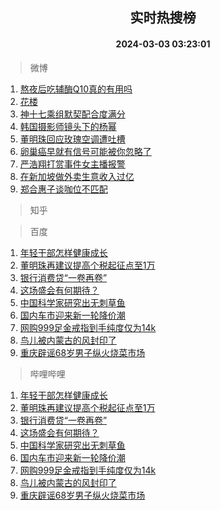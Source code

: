 <div align="center"><h2>实时热搜榜</h2><h4>2024-03-03 03:23:01</h4></div>

> 微博  

1. [熬夜后吃辅酶Q10真的有用吗](https://s.weibo.com/weibo?q=%23%E7%86%AC%E5%A4%9C%E5%90%8E%E5%90%83%E8%BE%85%E9%85%B6Q10%E7%9C%9F%E7%9A%84%E6%9C%89%E7%94%A8%E5%90%97%23&t=31&band_rank=1&Refer=top)<br />
2. [花楼](https://s.weibo.com/weibo?q=%E8%8A%B1%E6%A5%BC&t=31&band_rank=2&Refer=top)<br />
3. [神十七乘组默契配合度满分](https://s.weibo.com/weibo?q=%23%E7%A5%9E%E5%8D%81%E4%B8%83%E4%B9%98%E7%BB%84%E9%BB%98%E5%A5%91%E9%85%8D%E5%90%88%E5%BA%A6%E6%BB%A1%E5%88%86%23&t=31&band_rank=3&Refer=top)<br />
4. [韩国摄影师镜头下的杨幂](https://s.weibo.com/weibo?q=%23%E9%9F%A9%E5%9B%BD%E6%91%84%E5%BD%B1%E5%B8%88%E9%95%9C%E5%A4%B4%E4%B8%8B%E7%9A%84%E6%9D%A8%E5%B9%82%23&t=31&band_rank=4&Refer=top)<br />
5. [董明珠回应玫瑰空调遭吐槽](https://s.weibo.com/weibo?q=%23%E8%91%A3%E6%98%8E%E7%8F%A0%E5%9B%9E%E5%BA%94%E7%8E%AB%E7%91%B0%E7%A9%BA%E8%B0%83%E9%81%AD%E5%90%90%E6%A7%BD%23&t=31&band_rank=5&Refer=top)<br />
6. [卵巢癌早就有信号可能被你忽略了](https://s.weibo.com/weibo?q=%23%E5%8D%B5%E5%B7%A2%E7%99%8C%E6%97%A9%E5%B0%B1%E6%9C%89%E4%BF%A1%E5%8F%B7%E5%8F%AF%E8%83%BD%E8%A2%AB%E4%BD%A0%E5%BF%BD%E7%95%A5%E4%BA%86%23&t=31&band_rank=6&Refer=top)<br />
7. [严浩翔打赏事件女主播报警](https://s.weibo.com/weibo?q=%23%E4%B8%A5%E6%B5%A9%E7%BF%94%E6%89%93%E8%B5%8F%E4%BA%8B%E4%BB%B6%E5%A5%B3%E4%B8%BB%E6%92%AD%E6%8A%A5%E8%AD%A6%23&t=31&band_rank=7&Refer=top)<br />
8. [在新加坡做外卖生意收入过亿](https://s.weibo.com/weibo?q=%23%E5%9C%A8%E6%96%B0%E5%8A%A0%E5%9D%A1%E5%81%9A%E5%A4%96%E5%8D%96%E7%94%9F%E6%84%8F%E6%94%B6%E5%85%A5%E8%BF%87%E4%BA%BF%23&t=31&band_rank=8&Refer=top)<br />
9. [郑合惠子谈咖位不匹配](https://s.weibo.com/weibo?q=%23%E9%83%91%E5%90%88%E6%83%A0%E5%AD%90%E8%B0%88%E5%92%96%E4%BD%8D%E4%B8%8D%E5%8C%B9%E9%85%8D%23&t=31&band_rank=9&Refer=top)<br />

> 知乎  


> 百度  

1. [年轻干部怎样健康成长](https://www.baidu.com/s?wd=%E5%B9%B4%E8%BD%BB%E5%B9%B2%E9%83%A8%E6%80%8E%E6%A0%B7%E5%81%A5%E5%BA%B7%E6%88%90%E9%95%BF&sa=fyb_news&rsv_dl=fyb_news)<br />
2. [董明珠再建议提高个税起征点至1万](https://www.baidu.com/s?wd=%E8%91%A3%E6%98%8E%E7%8F%A0%E5%86%8D%E5%BB%BA%E8%AE%AE%E6%8F%90%E9%AB%98%E4%B8%AA%E7%A8%8E%E8%B5%B7%E5%BE%81%E7%82%B9%E8%87%B31%E4%B8%87&sa=fyb_news&rsv_dl=fyb_news)<br />
3. [银行消费贷“一卷再卷”](https://www.baidu.com/s?wd=%E9%93%B6%E8%A1%8C%E6%B6%88%E8%B4%B9%E8%B4%B7%E2%80%9C%E4%B8%80%E5%8D%B7%E5%86%8D%E5%8D%B7%E2%80%9D&sa=fyb_news&rsv_dl=fyb_news)<br />
4. [这场盛会有何期待？](https://www.baidu.com/s?wd=%E8%BF%99%E5%9C%BA%E7%9B%9B%E4%BC%9A%E6%9C%89%E4%BD%95%E6%9C%9F%E5%BE%85%EF%BC%9F&sa=fyb_news&rsv_dl=fyb_news)<br />
5. [中国科学家研究出无刺草鱼](https://www.baidu.com/s?wd=%E4%B8%AD%E5%9B%BD%E7%A7%91%E5%AD%A6%E5%AE%B6%E7%A0%94%E7%A9%B6%E5%87%BA%E6%97%A0%E5%88%BA%E8%8D%89%E9%B1%BC&sa=fyb_news&rsv_dl=fyb_news)<br />
6. [国内车市迎来新一轮降价潮](https://www.baidu.com/s?wd=%E5%9B%BD%E5%86%85%E8%BD%A6%E5%B8%82%E8%BF%8E%E6%9D%A5%E6%96%B0%E4%B8%80%E8%BD%AE%E9%99%8D%E4%BB%B7%E6%BD%AE&sa=fyb_news&rsv_dl=fyb_news)<br />
7. [网购999足金戒指到手纯度仅为14k](https://www.baidu.com/s?wd=%E7%BD%91%E8%B4%AD999%E8%B6%B3%E9%87%91%E6%88%92%E6%8C%87%E5%88%B0%E6%89%8B%E7%BA%AF%E5%BA%A6%E4%BB%85%E4%B8%BA14k&sa=fyb_news&rsv_dl=fyb_news)<br />
8. [鸟儿被内蒙古的风封印了](https://www.baidu.com/s?wd=%E9%B8%9F%E5%84%BF%E8%A2%AB%E5%86%85%E8%92%99%E5%8F%A4%E7%9A%84%E9%A3%8E%E5%B0%81%E5%8D%B0%E4%BA%86&sa=fyb_news&rsv_dl=fyb_news)<br />
9. [重庆辟谣68岁男子纵火烧菜市场](https://www.baidu.com/s?wd=%E9%87%8D%E5%BA%86%E8%BE%9F%E8%B0%A368%E5%B2%81%E7%94%B7%E5%AD%90%E7%BA%B5%E7%81%AB%E7%83%A7%E8%8F%9C%E5%B8%82%E5%9C%BA&sa=fyb_news&rsv_dl=fyb_news)<br />

> 哔哩哔哩  

1. [年轻干部怎样健康成长](https://www.baidu.com/s?wd=%E5%B9%B4%E8%BD%BB%E5%B9%B2%E9%83%A8%E6%80%8E%E6%A0%B7%E5%81%A5%E5%BA%B7%E6%88%90%E9%95%BF&sa=fyb_news&rsv_dl=fyb_news)<br />
2. [董明珠再建议提高个税起征点至1万](https://www.baidu.com/s?wd=%E8%91%A3%E6%98%8E%E7%8F%A0%E5%86%8D%E5%BB%BA%E8%AE%AE%E6%8F%90%E9%AB%98%E4%B8%AA%E7%A8%8E%E8%B5%B7%E5%BE%81%E7%82%B9%E8%87%B31%E4%B8%87&sa=fyb_news&rsv_dl=fyb_news)<br />
3. [银行消费贷“一卷再卷”](https://www.baidu.com/s?wd=%E9%93%B6%E8%A1%8C%E6%B6%88%E8%B4%B9%E8%B4%B7%E2%80%9C%E4%B8%80%E5%8D%B7%E5%86%8D%E5%8D%B7%E2%80%9D&sa=fyb_news&rsv_dl=fyb_news)<br />
4. [这场盛会有何期待？](https://www.baidu.com/s?wd=%E8%BF%99%E5%9C%BA%E7%9B%9B%E4%BC%9A%E6%9C%89%E4%BD%95%E6%9C%9F%E5%BE%85%EF%BC%9F&sa=fyb_news&rsv_dl=fyb_news)<br />
5. [中国科学家研究出无刺草鱼](https://www.baidu.com/s?wd=%E4%B8%AD%E5%9B%BD%E7%A7%91%E5%AD%A6%E5%AE%B6%E7%A0%94%E7%A9%B6%E5%87%BA%E6%97%A0%E5%88%BA%E8%8D%89%E9%B1%BC&sa=fyb_news&rsv_dl=fyb_news)<br />
6. [国内车市迎来新一轮降价潮](https://www.baidu.com/s?wd=%E5%9B%BD%E5%86%85%E8%BD%A6%E5%B8%82%E8%BF%8E%E6%9D%A5%E6%96%B0%E4%B8%80%E8%BD%AE%E9%99%8D%E4%BB%B7%E6%BD%AE&sa=fyb_news&rsv_dl=fyb_news)<br />
7. [网购999足金戒指到手纯度仅为14k](https://www.baidu.com/s?wd=%E7%BD%91%E8%B4%AD999%E8%B6%B3%E9%87%91%E6%88%92%E6%8C%87%E5%88%B0%E6%89%8B%E7%BA%AF%E5%BA%A6%E4%BB%85%E4%B8%BA14k&sa=fyb_news&rsv_dl=fyb_news)<br />
8. [鸟儿被内蒙古的风封印了](https://www.baidu.com/s?wd=%E9%B8%9F%E5%84%BF%E8%A2%AB%E5%86%85%E8%92%99%E5%8F%A4%E7%9A%84%E9%A3%8E%E5%B0%81%E5%8D%B0%E4%BA%86&sa=fyb_news&rsv_dl=fyb_news)<br />
9. [重庆辟谣68岁男子纵火烧菜市场](https://www.baidu.com/s?wd=%E9%87%8D%E5%BA%86%E8%BE%9F%E8%B0%A368%E5%B2%81%E7%94%B7%E5%AD%90%E7%BA%B5%E7%81%AB%E7%83%A7%E8%8F%9C%E5%B8%82%E5%9C%BA&sa=fyb_news&rsv_dl=fyb_news)<br />
